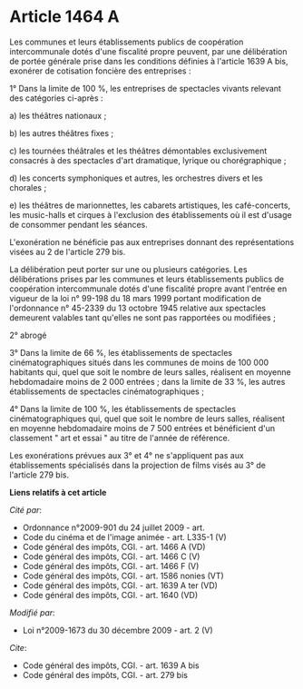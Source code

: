 # Article 1464 A

Les communes et leurs établissements publics de coopération intercommunale dotés d'une fiscalité propre peuvent, par une
délibération de portée générale prise dans les conditions définies à l'article 1639 A bis, exonérer de cotisation foncière
des entreprises : 

1° Dans la limite de 100 %, les entreprises de spectacles vivants relevant des catégories ci-après : 

a) les théâtres nationaux ; 

b) les autres théâtres fixes ; 

c) les tournées théâtrales et les théâtres démontables exclusivement consacrés à des spectacles d'art dramatique, lyrique ou
chorégraphique ; 

d) les concerts symphoniques et autres, les orchestres divers et les chorales ; 

e) les théâtres de marionnettes, les cabarets artistiques, les café-concerts, les music-halls et cirques à l'exclusion des
établissements où il est d'usage de consommer pendant les séances.

L'exonération ne bénéficie pas aux entreprises donnant des représentations visées au 2 de l'article 279 bis. 

La délibération peut porter sur une ou plusieurs catégories. Les délibérations prises par les communes et leurs
établissements publics de coopération intercommunale dotés d'une fiscalité propre avant l'entrée en vigueur de la loi n°
99-198 du 18 mars 1999 portant modification de l'ordonnance n° 45-2339 du 13 octobre 1945 relative aux spectacles demeurent
valables tant qu'elles ne sont pas rapportées ou modifiées ; 

2° abrogé 

3° Dans la limite de 66 %, les établissements de spectacles cinématographiques situés dans les communes de moins de 100 000
habitants qui, quel que soit le nombre de leurs salles, réalisent en moyenne hebdomadaire moins de 2 000 entrées ; dans la
limite de 33 %, les autres établissements de spectacles cinématographiques ; 

4° Dans la limite de 100 %, les établissements de spectacles cinématographiques qui, quel que soit le nombre de leurs salles,
réalisent en moyenne hebdomadaire moins de 7 500 entrées et bénéficient d'un classement " art et essai " au titre de l'année
de référence. 

Les exonérations prévues aux 3° et 4° ne s'appliquent pas aux établissements spécialisés dans la projection de films visés au
3° de l'article 279 bis.

**Liens relatifs à cet article**

_Cité par_:

  - Ordonnance n°2009-901 du 24 juillet 2009 - art.
  - Code du cinéma et de l'image animée - art. L335-1 (V)
  - Code général des impôts, CGI. - art. 1466 A (VD)
  - Code général des impôts, CGI. - art. 1466 C (V)
  - Code général des impôts, CGI. - art. 1466 F (V)
  - Code général des impôts, CGI. - art. 1586 nonies (VT)
  - Code général des impôts, CGI. - art. 1639 A ter (VD)
  - Code général des impôts, CGI. - art. 1640 (VD)

_Modifié par_:

  - Loi n°2009-1673 du 30 décembre 2009 - art. 2 (V)

_Cite_:

  - Code général des impôts, CGI. - art. 1639 A bis
  - Code général des impôts, CGI. - art. 279 bis
